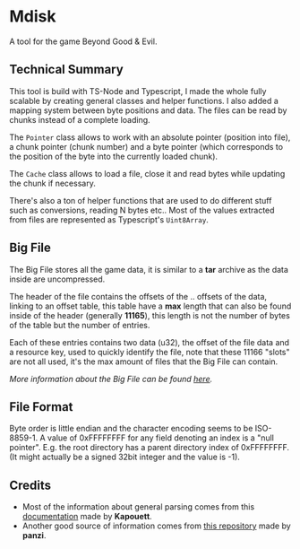 # Mdisk
A tool for the game Beyond Good & Evil.


Technical Summary
-----------------
This tool is build with TS-Node and Typescript, I made the whole fully scalable by creating
general classes and helper functions. I also added a mapping system between byte positions
and data. The files can be read by chunks instead of a complete loading.

The `Pointer` class allows to work with an absolute pointer (position into file),
a chunk pointer (chunk number) and a byte pointer (which corresponds to the position
of the byte into the currently loaded chunk).

The `Cache` class allows to load a file, close it and read bytes while updating the chunk if necessary.

There's also a ton of helper functions that are used to do different stuff such as conversions,
reading N bytes etc.. Most of the values extracted from files are represented as Typescript's `Uint8Array`.


Big File
--------
The Big File stores all the game data, it is similar to a **tar** archive as the data inside are
uncompressed.

The header of the file contains the offsets of the .. offsets of the data, linking to an offset table,
this table have a **max** length that can also be found inside of the header (generally **11165**),
this length is not the number of bytes of the table but the number of entries.

Each of these entries contains two data (u32), the offset of the file data and a resource key,
used to quickly identify the file, note that these 11166 "slots" are not all used,
it's the max amount of files that the Big File can contain.

*More information about the Big File can be found [here](https://gitlab.com/Kapouett/bge-formats-doc/-/blob/master/BigFile.md).*


File Format
-----------
Byte order is little endian and the character encoding seems to be ISO-8859-1.
A value of 0xFFFFFFFF for any field denoting an index is a "null pointer". E.g.
the root directory has a parent directory index of 0xFFFFFFFF. (It might actually
be a signed 32bit integer and the value is -1).


Credits
-------
* Most of the information about general parsing comes from this [documentation](https://gitlab.com/Kapouett/bge-formats-doc) made by **Kapouett**.
* Another good source of information comes from [this repository](https://github.com/panzi/bgebf) made by **panzi**.
